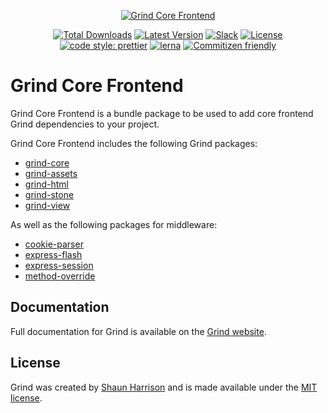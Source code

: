 <p align="center"><a href="https://grind.rocks"><img src="https://assets.grind.rocks/docs/img/grind-core-frontend.svg" alt="Grind Core Frontend" /></a></p>

<p align="center">
<a href="https://www.npmjs.com/package/grind-core-frontend"><img src="https://img.shields.io/npm/dt/grind-core-frontend.svg" alt="Total Downloads"></a>
<a href="https://www.npmjs.com/package/grind-core-frontend"><img src="https://img.shields.io/npm/v/grind-core-frontend.svg" alt="Latest Version"></a>
<a href="https://chat.grind.rocks"><img src="https://chat.grind.rocks/badge.svg" alt="Slack"></a>
<a href="https://www.npmjs.com/package/grind-core-frontend"><img src="https://img.shields.io/npm/l/grind-core-frontend.svg" alt="License"></a>
<a href="https://github.com/prettier/prettier"><img src="https://img.shields.io/badge/code_style-prettier-ff69b4.svg" alt="code style: prettier"></a>
<a href="https://lerna.js.org/"><img src="https://img.shields.io/badge/maintained%20with-lerna-cc00ff.svg" alt="lerna"></a>
<a href="http://commitizen.github.io/cz-cli/"><img src="https://img.shields.io/badge/commitizen-friendly-brightgreen.svg" alt="Commitizen friendly"></a>
</p>

# Grind Core Frontend

Grind Core Frontend is a bundle package to be used to add core frontend Grind dependencies to your project.

Grind Core Frontend includes the following Grind packages:

- [grind-core](../core)
- [grind-assets](../../packages/assets)
- [grind-html](../../packages/html)
- [grind-stone](../../packages/stone)
- [grind-view](../../packages/view)

As well as the following packages for middleware:

- [cookie-parser](https://github.com/expressjs/cookie-parser)
- [express-flash](https://github.com/RGBboy/express-flash)
- [express-session](https://github.com/expressjs/session)
- [method-override](https://github.com/expressjs/method-override)

## Documentation

Full documentation for Grind is available on the [Grind website](https://grind.rocks/).

## License

Grind was created by [Shaun Harrison](https://github.com/shnhrrsn) and is made available under the [MIT license](LICENSE).

